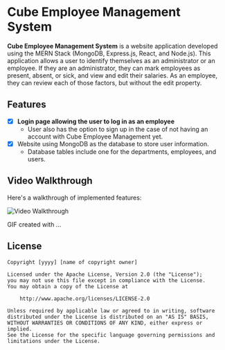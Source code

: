 # Cube Employee Management System

**Cube Employee Management System** is a website application developed using the MERN Stack (MongoDB, Express.js, React, and Node.js). This application allows a user to identify themselves as an administrator or an employee. If they are an administrator, they can mark employees as present, absent, or sick, and view and edit their salaries. As an employee, they can review each of those factors, but without the edit property.

## Features

- [x] **Login page allowing the user to log in as an employee**
    - User also has the option to sign up in the case of not having an account with Cube Employee Management yet.
- [x] Website using MongoDB as the database to store user information.
    - Database tables include one for the departments, employees, and users.

## Video Walkthrough

Here's a walkthrough of implemented features:

<img src='http://i.imgur.com/link/to/your/gif/file.gif' title='Video Walkthrough' width='' alt='Video Walkthrough' />

<!-- Replace this with whatever GIF tool you used! -->
GIF created with ...  
<!-- Recommended tools:
[Kap](https://getkap.co/) for macOS
[ScreenToGif](https://www.screentogif.com/) for Windows
[peek](https://github.com/phw/peek) for Linux. -->

## License

    Copyright [yyyy] [name of copyright owner]

    Licensed under the Apache License, Version 2.0 (the "License");
    you may not use this file except in compliance with the License.
    You may obtain a copy of the License at

        http://www.apache.org/licenses/LICENSE-2.0

    Unless required by applicable law or agreed to in writing, software
    distributed under the License is distributed on an "AS IS" BASIS,
    WITHOUT WARRANTIES OR CONDITIONS OF ANY KIND, either express or implied.
    See the License for the specific language governing permissions and
    limitations under the License.
